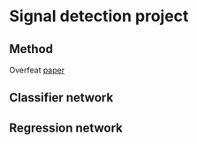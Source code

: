 # Signal detection project

## Method
Overfeat <a href="https://arxiv.org/pdf/1312.6229.pdf">paper</a>
## Classifier network

## Regression network
